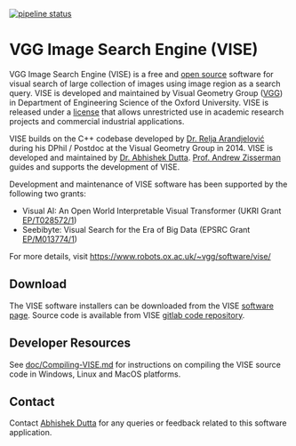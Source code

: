 [![pipeline status](https://gitlab.com/vgg/vise/badges/master/pipeline.svg)](https://gitlab.com/vgg/vise/-/commits/master) 

# VGG Image Search Engine (VISE)

VGG Image Search Engine (VISE) is a free and [open source](https://gitlab.com/vgg/vise) software for visual search of large collection of images using image region as a search query. VISE is developed and maintained by Visual Geometry Group ([VGG](https://www.robots.ox.ac.uk/~vgg/)) in Department of Engineering Science of the Oxford University. VISE is released under a [license](https://gitlab.com/vgg/vise/-/blob/master/src/LICENSE.txt) that allows unrestricted use in academic research projects and commercial industrial applications.

VISE builds on the C++ codebase developed by [Dr. Relja Arandjelović](http://www.robots.ox.ac.uk/~relja/) during his DPhil / Postdoc at the Visual Geometry Group in 2014. VISE is developed and maintained by [Dr. Abhishek Dutta](http://www.robots.ox.ac.uk/~adutta/). [Prof. Andrew Zisserman](https://www.robots.ox.ac.uk/~az/) guides and supports the development of VISE.

Development and maintenance of VISE software has been supported by the following two grants:
 * Visual AI: An Open World Interpretable Visual Transformer (UKRI Grant [EP/T028572/1](https://gtr.ukri.org/projects?ref=EP%2FT028572%2F1))
 * Seebibyte: Visual Search for the Era of Big Data (EPSRC Grant [EP/M013774/1](https://gow.epsrc.ukri.org/NGBOViewGrant.aspx?GrantRef=EP/M013774/1))

For more details, visit https://www.robots.ox.ac.uk/~vgg/software/vise/

## Download
The VISE software installers can be downloaded from the VISE [software page](https://www.robots.ox.ac.uk/~vgg/software/vise/index.html#download). Source code is available from VISE [gitlab code repository](https://gitlab.com/vgg/vise).

## Developer Resources
See [doc/Compiling-VISE.md](doc/Compiling-VISE.md) for instructions on compiling the VISE source code in Windows, Linux and MacOS platforms.

## Contact
Contact [Abhishek Dutta](adutta@robots.ox.ac.uk) for any queries or feedback related to this software application.
